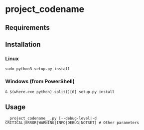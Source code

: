 # __project_codename__

## Requirements

## Installation

### Linux

  `sudo python3 setup.py install`

### Windows (from PowerShell)

  `& $(where.exe python).split()[0] setup.py install`

## Usage

  `__project_codename__.py [--debug-level|-d CRITICAL|ERROR|WARNING|INFO|DEBUG|NOTSET] # Other parameters`
